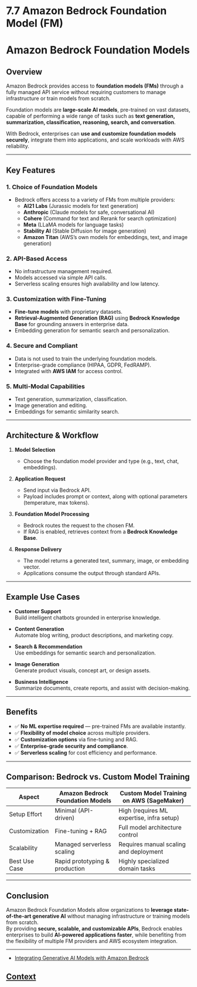 # 7.7 Amazon Bedrock Foundation Model (FM) 
 
 # Amazon Bedrock Foundation Models

## Overview
Amazon Bedrock provides access to **foundation models (FMs)** through a fully managed API service without requiring customers to manage infrastructure or train models from scratch.  

Foundation models are **large-scale AI models**, pre-trained on vast datasets, capable of performing a wide range of tasks such as **text generation, summarization, classification, reasoning, search, and conversation**.  

With Bedrock, enterprises can **use and customize foundation models securely**, integrate them into applications, and scale workloads with AWS reliability.

---

## Key Features

### 1. Choice of Foundation Models
- Bedrock offers access to a variety of FMs from multiple providers:
  - **AI21 Labs** (Jurassic models for text generation)
  - **Anthropic** (Claude models for safe, conversational AI)
  - **Cohere** (Command for text and Rerank for search optimization)
  - **Meta** (LLaMA models for language tasks)
  - **Stability AI** (Stable Diffusion for image generation)
  - **Amazon Titan** (AWS’s own models for embeddings, text, and image generation)

### 2. API-Based Access
- No infrastructure management required.
- Models accessed via simple API calls.
- Serverless scaling ensures high availability and low latency.

### 3. Customization with Fine-Tuning
- **Fine-tune models** with proprietary datasets.
- **Retrieval-Augmented Generation (RAG)** using **Bedrock Knowledge Base** for grounding answers in enterprise data.
- Embedding generation for semantic search and personalization.

### 4. Secure and Compliant
- Data is not used to train the underlying foundation models.
- Enterprise-grade compliance (HIPAA, GDPR, FedRAMP).
- Integrated with **AWS IAM** for access control.

### 5. Multi-Modal Capabilities
- Text generation, summarization, classification.
- Image generation and editing.
- Embeddings for semantic similarity search.

---

## Architecture & Workflow

1. **Model Selection**  
   - Choose the foundation model provider and type (e.g., text, chat, embeddings).  

2. **Application Request**  
   - Send input via Bedrock API.  
   - Payload includes prompt or context, along with optional parameters (temperature, max tokens).  

3. **Foundation Model Processing**  
   - Bedrock routes the request to the chosen FM.  
   - If RAG is enabled, retrieves context from a **Bedrock Knowledge Base**.  

4. **Response Delivery**  
   - The model returns a generated text, summary, image, or embedding vector.  
   - Applications consume the output through standard APIs.  

---

## Example Use Cases

- **Customer Support**  
  Build intelligent chatbots grounded in enterprise knowledge.  

- **Content Generation**  
  Automate blog writing, product descriptions, and marketing copy.  

- **Search & Recommendation**  
  Use embeddings for semantic search and personalization.  

- **Image Generation**  
  Generate product visuals, concept art, or design assets.  

- **Business Intelligence**  
  Summarize documents, create reports, and assist with decision-making.  

---

## Benefits

- ✅ **No ML expertise required** — pre-trained FMs are available instantly.  
- ✅ **Flexibility of model choice** across multiple providers.  
- ✅ **Customization options** via fine-tuning and RAG.  
- ✅ **Enterprise-grade security and compliance**.  
- ✅ **Serverless scaling** for cost efficiency and performance.  

---

## Comparison: Bedrock vs. Custom Model Training

| Aspect                  | Amazon Bedrock Foundation Models | Custom Model Training on AWS (SageMaker) |
|--------------------------|----------------------------------|-------------------------------------------|
| Setup Effort             | Minimal (API-driven)            | High (requires ML expertise, infra setup) |
| Customization            | Fine-tuning + RAG               | Full model architecture control           |
| Scalability              | Managed serverless scaling      | Requires manual scaling and deployment    |
| Best Use Case            | Rapid prototyping & production  | Highly specialized domain tasks           |

---

## Conclusion
Amazon Bedrock Foundation Models allow organizations to **leverage state-of-the-art generative AI** without managing infrastructure or training models from scratch.  
By providing **secure, scalable, and customizable APIs**, Bedrock enables enterprises to build **AI-powered applications faster**, while benefiting from the flexibility of multiple FM providers and AWS ecosystem integration.

---
 * [Integrating Generative AI Models with Amazon Bedrock](https://www.youtube.com/watch?v=nSQrY-uPWLY)
 
 ## [Context](./../context.md)

